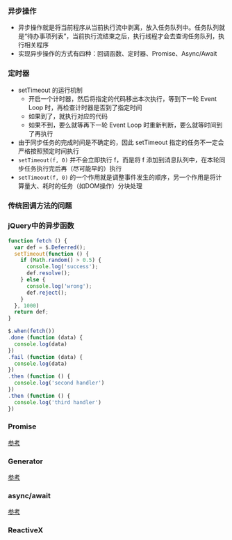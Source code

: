 ### 异步操作

- 异步操作就是将当前程序从当前执行流中剥离，放入任务队列中。任务队列就是“待办事项列表”，当前执行流结束之后，执行线程才会去查询任务队列，执行相关程序
- 实现异步操作的方式有四种：回调函数、定时器、Promise、Async/Await


### 定时器

- setTimeout 的运行机制
  + 开启一个计时器，然后将指定的代码移出本次执行，等到下一轮 Event Loop 时，再检查计时器是否到了指定时间
  + 如果到了，就执行对应的代码
  + 如果不到，要么就等再下一轮 Event Loop 时重新判断，要么就等时间到了再执行
- 由于同步任务的完成时间是不确定的，因此 setTimeout 指定的任务不一定会严格按照预定时间执行
- `setTimeout(f, 0)` 并不会立即执行 f，而是将 f 添加到消息队列中，在本轮同步任务执行完后再（尽可能早的）执行
- `setTimeout(f, 0)` 的一个作用就是调整事件发生的顺序，另一个作用是将计算量大、耗时的任务（如DOM操作）分块处理


### 传统回调方法的问题


### jQuery中的异步函数

```js
function fetch () {
  var def = $.Deferred();
  setTimeout(function () {
    if (Math.random() > 0.5) {
      console.log('success');
      def.resolve();
    } else {
      console.log('wrong');
      def.reject();
    }
  }, 1000)
  return def;
}

$.when(fetch())
.done (function (data) {
  console.log(data)
})
.fail (function (data) {
  console.log(data)
})
.then (function () {
  console.log('second handler')
})
.then (function () {
  console.log('third handler')
})
```


### Promise

[参考](https://github.com/bison1994/JavaScript-Sketches/blob/master/ECMAScript/ES6/Promise.md)


### Generator

[参考](https://github.com/bison1994/JavaScript-Sketches/blob/master/ECMAScript/ES6/Iterators%26Generators.md)


### async/await

[参考](https://github.com/bison1994/JavaScript-Sketches/blob/master/ECMAScript/ES6/Async.md)


### ReactiveX